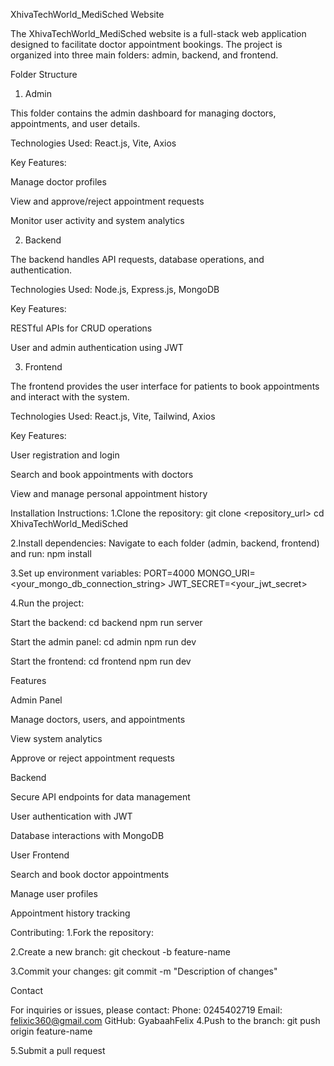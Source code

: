 XhivaTechWorld_MediSched Website

The XhivaTechWorld_MediSched website is a full-stack web application designed to facilitate doctor appointment bookings. The project is organized into three main folders: admin, backend, and frontend.

Folder Structure

1. Admin

This folder contains the admin dashboard for managing doctors, appointments, and user details.

Technologies Used: React.js, Vite, Axios

Key Features:

Manage doctor profiles

View and approve/reject appointment requests

Monitor user activity and system analytics

2. Backend

The backend handles API requests, database operations, and authentication.

Technologies Used: Node.js, Express.js, MongoDB

Key Features:

RESTful APIs for CRUD operations

User and admin authentication using JWT

3. Frontend

The frontend provides the user interface for patients to book appointments and interact with the system.

Technologies Used: React.js, Vite, Tailwind, Axios

Key Features:

User registration and login

Search and book appointments with doctors

View and manage personal appointment history


Installation Instructions:
1.Clone the repository:
git clone <repository_url>
cd XhivaTechWorld_MediSched

2.Install dependencies:
Navigate to each folder (admin, backend, frontend) and run:
npm install

3.Set up environment variables:
PORT=4000
MONGO_URI=<your_mongo_db_connection_string>
JWT_SECRET=<your_jwt_secret>

4.Run the project:

Start the backend:
cd backend
npm run server

Start the admin panel:
cd admin
npm run dev

Start the frontend:
cd frontend
npm run dev


Features

Admin Panel

Manage doctors, users, and appointments

View system analytics

Approve or reject appointment requests

Backend

Secure API endpoints for data management

User authentication with JWT

Database interactions with MongoDB

User Frontend

Search and book doctor appointments

Manage user profiles

Appointment history tracking

Contributing:
1.Fork the repository:

2.Create a new branch:
git checkout -b feature-name

3.Commit your changes:
git commit -m "Description of changes"


Contact

For inquiries or issues, please contact:
Phone: 0245402719
Email: felixic360@gmail.com
GitHub: GyabaahFelix
4.Push to the branch:
git push origin feature-name

5.Submit a pull request
